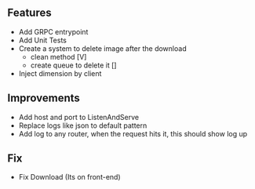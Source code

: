 ## Features

* Add GRPC entrypoint
* Add Unit Tests
* Create a system to delete image after the download 
    - clean method [V]
    - create queue to delete it []
* Inject dimension by client

## Improvements

* Add host and port to ListenAndServe
* Replace logs like json to default pattern
* Add log to any router, when the request hits it, this should show log up

## Fix

* Fix Download (Its on front-end)